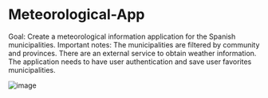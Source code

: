 # Meteorological-App


Goal: Create a meteorological information application for the Spanish municipalities.
Important notes: 	The municipalities are filtered by community and provinces.
		There are an external service to obtain weather information.
		The application needs to have user authentication and save user favorites municipalities.



![image](https://github.com/Kartic23/Meteorological-App/assets/105547398/778dd9ef-a4b8-491e-8582-ed314e854e74)
